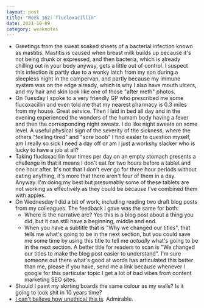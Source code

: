 ```yaml
---
layout: post
title: "Week 162: flucloxacillin"
date: 2021-10-09
category: weaknotes
---
```

* Greetings from the sweat soaked sheets of a bacterial infection known as mastitis. Mastitis is caused when breast milk builds up because it's not being drunk or expressed, and then bacteria, which is already chilling out in your body anyway, gets a little out of control. I suspect this infection is partly due to a wonky latch from my son during a sleepless night in the campervan, and partly because my immune system was on the edge already, which is why I also have mouth ulcers, and my hair and skin look like one of those "after meth" photos.
* On Tuesday I spoke to a very friendly GP who prescribed me some flucoxacillin and even told me that my nearest pharmacy is 0.3 miles from my house. Great service. Then I laid in bed all day and in the evening experienced the wonders of the humam body having a fever and then the corresponding night sweats. I do like night sweats on some level. A useful physical sign of the severity of the sickness, where the others "feeling tired" and "sore boob" I find easier to question myself, am I really so sick I need a day off or am I just a workshy slacker who is lucky to have a job at all?
* Taking flucloxacillin four times per day on an empty stomach presents a challenge in that it means I don't eat for two hours before a tablet and one hour after. It's not that I don't ever go for three hour periods without eating anything, it's more that there aren't four of them in a day. Anyway. I'm doing my best but presumably some of these tablets are not working as effectively as they could be because I've combined them with apples.
* On Wednesday I did a bit of work, including reading two draft blog posts from my colleagues. The feedback I gave was the same for both:
  * Where is the narrative arc? Yes this is a blog post about a thing you did, but it can still have a beginning, middle and end.
  * When you have a subtitle that is "Why we changed our titles", that tells me what's going to be in the next section, but you could save me some time by using this title to tell me _actually_ what's going to be in the next section. A better title for readers to scan is "We changed our titles to make the blog post easier to understand". I'm sure someone out there what's good at words has articulated this better than me, please if you have, send me a link because whenever I google for this particular topic I get a lot of bad vibes from content marketing SEO sites.
* Should I paint my skirting boards the same colour as my walls? Is it going to look shit in 10 years time?
* [I can't believe how unethical this is](https://www.theguardian.com/money/2021/oct/08/omni-energy-switched-unprofitable-customers-without-express-consent). Admirable.

